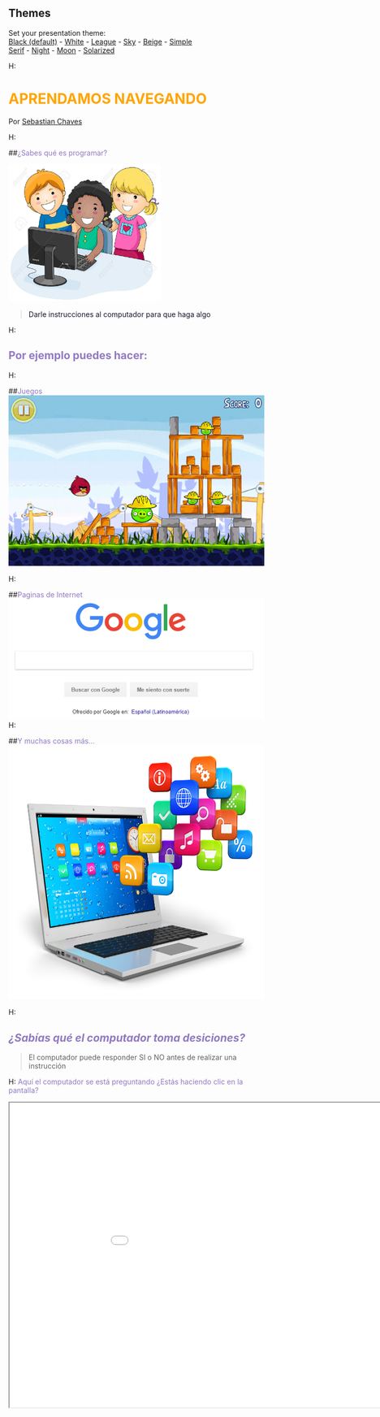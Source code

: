 <section id="themes">
	<h2>Themes</h2>
		<p>
			Set your presentation theme: <br>
			<!-- Hacks to swap themes after the page has loaded. Not flexible and only intended for the reveal.js demo deck. -->
			<a href="#" onclick="document.getElementById('theme').setAttribute('href','css/theme/black.css'); return false;">Black (default)</a> -
			<a href="#" onclick="document.getElementById('theme').setAttribute('href','css/theme/white.css'); return false;">White</a> -
			<a href="#" onclick="document.getElementById('theme').setAttribute('href','css/theme/league.css'); return false;">League</a> -
			<a href="#" onclick="document.getElementById('theme').setAttribute('href','css/theme/sky.css'); return false;">Sky</a> -
			<a href="#" onclick="document.getElementById('theme').setAttribute('href','css/theme/beige.css'); return false;">Beige</a> -
			<a href="#" onclick="document.getElementById('theme').setAttribute('href','css/theme/simple.css'); return false;">Simple</a> <br>
			<a href="#" onclick="document.getElementById('theme').setAttribute('href','css/theme/serif.css'); return false;">Serif</a> -
			<a href="#" onclick="document.getElementById('theme').setAttribute('href','css/theme/night.css'); return false;">Night</a> -
			<a href="#" onclick="document.getElementById('theme').setAttribute('href','css/theme/moon.css'); return false;">Moon</a> -
			<a href="#" onclick="document.getElementById('theme').setAttribute('href','css/theme/solarized.css'); return false;">Solarized</a>
		</p>
</section>

H:

# <font color=orange>**APRENDAMOS NAVEGANDO** </font>

Por  [Sebastian Chaves](https://github.com/adamantwharf)

H:

##<font color=#9179C1>¿Sabes qué es programar? </font>

<img src="images/kidsCompt.jpg" width=300 height=270></img>

><font color=#1C122E>Darle instrucciones al computador para que haga algo </font> <!-- .element: class="fragment" data-fragment-index="1"-->


H:

## <font color=#9179C1>Por ejemplo puedes hacer:</font>


H:

##<font color=#9179C1>Juegos </font>
<img src="images/juego.jpg" ></img>

H:

##<font color=#9179C1>Paginas de Internet </font>
<img src="images/google.png" ></img>
H:

##<font color=#9179C1>Y muchas cosas más... </font>
<img src="images/comp.jpg" width=600 height=500></img>



H:
## <font color=#9179C1>*¿Sabías qué el computador toma desiciones?*</font>

>El computador puede responder SI o NO antes de realizar una instrucción

H:
<font color=#9179C1>Aquí el computador se está preguntando ¿Estás haciendo clic en la pantalla?</font>

<iframe src="sketches/clic.html" width="1000" height="600" align="center">

H:

##<font color=#9179C1>Cuando haces clic</font>

>##<font color=#9179C1>	El computador realiza la acción</font>

H:
# <font color=#9179C1>*Es tu turno*</font>

>Ahora tu debes tomar una decisión antes de realizar una instrucción

H:
###  <font color=#9179C1>¿Cuándo debo cruzar la calle?</font>

>Oprime la tecla con la letra 'D' cuando creas que debes cruzar la calle


H:
#### <font color="red">Piensa con cuidado! </font>

<iframe src="sketches/trafficLight.html" width="1000" height="600" align="center">

H:

##   <font color="red">¿Qué boton pulsarías? </font>
<!-- .slide: data-background="images/back.png"  -->
<img src="images/jugar.png" width = 270 height = 100</img>
<img src="images/salir.png" width = 270 height = 100></img>


H:
Recuerda este ejercicio, ¿Qué debería pasar si oprimes la tecla 'D'?
<iframe src="sketches/clic.html" width="1000" height="600" align="center">


H:
## References

* [P5*JS](http://p5js.org/)
* [P5.PLay](http://p5play.molleindustria.org/)
* [Sounds Resources](http://www.sounds-resource.com/)
